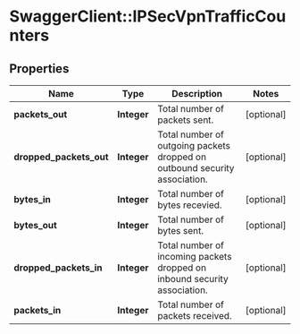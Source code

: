 # SwaggerClient::IPSecVpnTrafficCounters

## Properties
Name | Type | Description | Notes
------------ | ------------- | ------------- | -------------
**packets_out** | **Integer** | Total number of packets sent. | [optional] 
**dropped_packets_out** | **Integer** | Total number of outgoing packets dropped on outbound security association.  | [optional] 
**bytes_in** | **Integer** | Total number of bytes recevied. | [optional] 
**bytes_out** | **Integer** | Total number of bytes sent. | [optional] 
**dropped_packets_in** | **Integer** | Total number of incoming packets dropped on inbound security association.  | [optional] 
**packets_in** | **Integer** | Total number of packets received. | [optional] 


